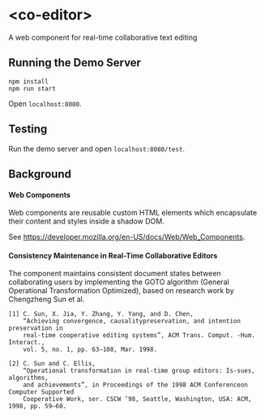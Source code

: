 # \<co-editor\>

A web component for real-time collaborative text editing

## Running the Demo Server
```
npm install
npm run start
```

Open `localhost:8080`.

## Testing
Run the demo server and open `localhost:8080/test`.

## Background

#### Web Components

Web components are reusable custom HTML elements which encapsulate their content and styles inside a shadow DOM.

See https://developer.mozilla.org/en-US/docs/Web/Web_Components.

#### Consistency Maintenance in Real-Time Collaborative Editors

The component maintains consistent document states between collaborating users
by implementing the GOTO algorithm (General Operational Transformation Optimized),
based on research work by Chengzheng Sun et al.
```
[1] C. Sun, X. Jia, Y. Zhang, Y. Yang, and D. Chen,
    “Achieving convergence, causalitypreservation, and intention preservation in 
    real-time cooperative editing systems”, ACM Trans. Comput. -Hum. Interact., 
    vol. 5, no. 1, pp. 63–108, Mar. 1998.

[2] C. Sun and C. Ellis,
    “Operational transformation in real-time group editors: Is-sues, algorithms, 
    and achievements”, in Proceedings of the 1998 ACM Conferenceon Computer Supported 
    Cooperative Work, ser. CSCW ’98, Seattle, Washington, USA: ACM, 1998, pp. 59–68.
```
